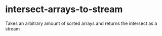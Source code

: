 # intersect-arrays-to-stream
Takes an arbitrary amount of sorted arrays and returns the intersect as a stream
